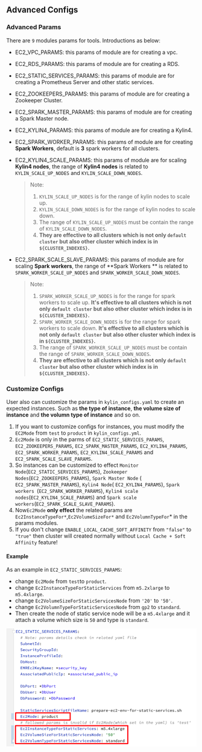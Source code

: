 ## Advanced Configs

### Advanced Params

There are `9` modules params for tools.  Introductions as below:

- EC2_VPC_PARAMS: this params of module are for creating a vpc.

- EC2_RDS_PARAMS: this params of module are for creating a RDS.

- EC2_STATIC_SERVICES_PARAMS: this params of module are for creating a Prometheus Server and other static services.

- EC2_ZOOKEEPERS_PARAMS: this params of module are for creating a Zookeeper Cluster.

- EC2_SPARK_MASTER_PARAMS: this params of module are for creating a Spark Master node.

- EC2_KYLIN4_PARAMS: this params of module are for creating a Kylin4.

- EC2_SPARK_WORKER_PARAMS: this params of module are for creating **Spark Workers**, default is **3** spark workers for all clusters.

- EC2_KYLIN4_SCALE_PARAMS: this params of module are for scaling **Kylin4 nodes**, the range of **Kylin4 nodes** is related to `KYLIN_SCALE_UP_NODES` and `KYLIN_SCALE_DOWN_NODES`.

  > Note:
  >
  > 1. `KYLIN_SCALE_UP_NODES` is for the range of kylin nodes to scale up. 
  > 2. `KYLIN_SCALE_DOWN_NODES` is for the range of kylin nodes to scale down.
  > 3. The range of `KYLIN_SCALE_UP_NODES` must be contain the range of `KYLIN_SCALE_DOWN_NODES`.
  > 4. **They are effective to all clusters which is not only `default cluster` but also other cluster which index is in `${CLUSTER_INDEXES}`.**

- EC2_SPARK_SCALE_SLAVE_PARAMS: this params of module are for scaling **Spark workers**, the range of **Spark Workers ** is related to `SPARK_WORKER_SCALE_UP_NODES` and `SPARK_WORKER_SCALE_DOWN_NODES`.

  > Note:
  >
  > 1. `SPARK_WORKER_SCALE_UP_NODES` is for the range for spark workers to scale up. **It's effective to all clusters which is not only `default cluster` but also other cluster which index is in `${CLUSTER_INDEXES}`.**
  > 2. `SPARK_WORKER_SCALE_DOWN_NODES` is for the range for spark workers to scale down. **It's effective to all clusters which is not only `default cluster` but also other cluster which index is in `${CLUSTER_INDEXES}`.**
  > 3. The range of `SPARK_WORKER_SCALE_UP_NODES` must be contain the range of `SPARK_WORKER_SCALE_DOWN_NODES`.
  > 4. **They are effective to all clusters which is not only `default cluster` but also other cluster which index is in `${CLUSTER_INDEXES}`.**

### Customize Configs

User also can customize the params in `kylin_configs.yaml` to create an expected instances. Such as **the type of instance**, **the volume size of instance** and **the volumn type of instance** and so on.

1. If you want to customize configs for instances, you must modify the `EC2Mode` from `test` to `product` in `kylin_configs.yml`.
2. `Ec2Mode` is only in the parms of `EC2_STATIC_SERVICES_PARAMS`, `EC2_ZOOKEEPERS_PARAMS`, `EC2_SPARK_MASTER_PARAMS`, `EC2_KYLIN4_PARAMS`, `EC2_SPARK_WORKER_PARAMS`, `EC2_KYLIN4_SCALE_PARAMS` and `EC2_SPARK_SCALE_SLAVE_PARAMS`.
3. So instances can be customized to effect `Monitor Node`(`EC2_STATIC_SERVICES_PARAMS`), `Zookeeper Nodes`(`EC2_ZOOKEEPERS_PARAMS`), `Spark Master Node` ( `EC2_SPARK_MASTER_PARAMS`), `Kylin4 Node`( `EC2_KYLIN4_PARAMS`), `Spark workers `(`EC2_SPARK_WORKER_PARAMS`), `Kylin4 scale nodes`(`EC2_KYLIN4_SCALE_PARAMS`) and `Spark scale workers`(`EC2_SPARK_SCALE_SLAVE_PARAMS`).
4. Now`Ec2Mode` **only effect** the related params are `Ec2InstanceTypeFor*`,`Ec2VolumeSizeFor*`  and `Ec2VolumnTypeFor`* in the params modules.
5. If you don't change `ENABLE_LOCAL_CACHE_SOFT_AFFINITY` from `"false"` to `"true"` then cluster will created normally without `Local Cache + Soft Affinity` feature!

#### Example

As an example in `EC2_STATIC_SERVICES_PARAMS`:

- change `Ec2Mode` from `test`to `product`.
- change `Ec2InstanceTypeForStaticServices`  from `m5.2xlarge` to `m5.4xlarge`.
- change `Ec2VolumeSizeForStaticServicesNode`  from `'20'` to `'50'`.
- change `Ec2VolumnTypeForStaticServicesNode` from `gp2` to `standard`.
- Then create the node of static service node will be a `m5.4xlarge` and it attach a volume which size is `50` and type is `standard`.

![static service params](../images/staticserviceparam.png)
